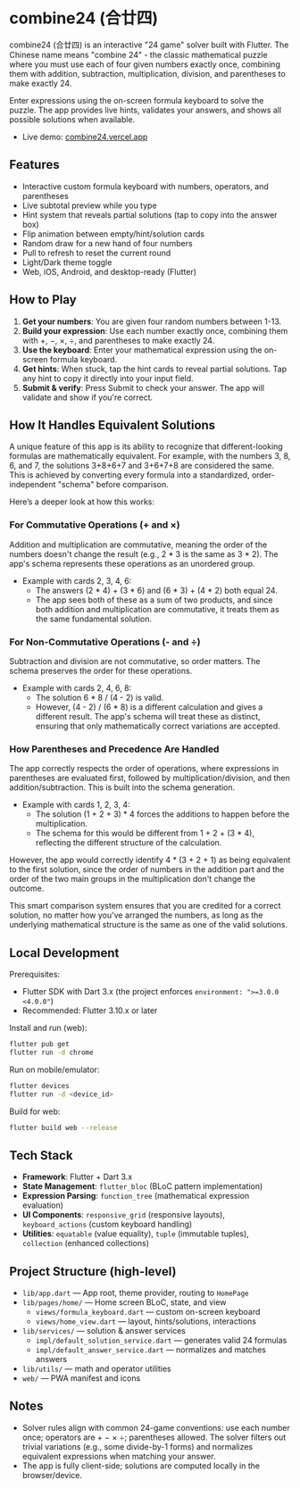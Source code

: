 # combine24 (合廿四)

combine24 (合廿四) is an interactive "24 game" solver built with Flutter. The Chinese name means "combine 24" - the classic mathematical puzzle where you must use each of four given numbers exactly once, combining them with addition, subtraction, multiplication, division, and parentheses to make exactly 24.

Enter expressions using the on-screen formula keyboard to solve the puzzle. The app provides live hints, validates your answers, and shows all possible solutions when available.

- Live demo: [combine24.vercel.app](https://combine24.vercel.app/)

## Features

- Interactive custom formula keyboard with numbers, operators, and parentheses
- Live subtotal preview while you type
- Hint system that reveals partial solutions (tap to copy into the answer box)
- Flip animation between empty/hint/solution cards
- Random draw for a new hand of four numbers
- Pull to refresh to reset the current round
- Light/Dark theme toggle
- Web, iOS, Android, and desktop-ready (Flutter)

## How to Play

1. **Get your numbers**: You are given four random numbers between 1-13.
2. **Build your expression**: Use each number exactly once, combining them with +, −, ×, ÷, and parentheses to make exactly 24.
3. **Use the keyboard**: Enter your mathematical expression using the on-screen formula keyboard.
4. **Get hints**: When stuck, tap the hint cards to reveal partial solutions. Tap any hint to copy it directly into your input field.
5. **Submit & verify**: Press Submit to check your answer. The app will validate and show if you're correct.

## How It Handles Equivalent Solutions

A unique feature of this app is its ability to recognize that different-looking formulas are mathematically equivalent. For example, with the numbers 3, 8, 6, and 7, the solutions 3+8+6+7 and 3+6+7+8 are considered the same. This is achieved by converting every formula into a standardized, order-independent "schema" before comparison.

Here’s a deeper look at how this works:

### For Commutative Operations (+ and ×)

Addition and multiplication are commutative, meaning the order of the numbers doesn't change the result (e.g., 2 * 3 is the same as 3 * 2). The app's schema represents these operations as an unordered group.
- Example with cards 2, 3, 4, 6:
  - The answers (2 * 4) + (3 * 6) and (6 * 3) + (4 * 2) both equal 24.
  - The app sees both of these as a sum of two products, and since both addition and multiplication are commutative, it treats them as the same fundamental solution.

### For Non-Commutative Operations (- and ÷)

Subtraction and division are not commutative, so order matters. The schema preserves the order for these operations.
- Example with cards 2, 4, 6, 8:
  - The solution 6 * 8 / (4 - 2) is valid.
  - However, (4 - 2) / (6 * 8) is a different calculation and gives a different result. The app's schema will treat these as distinct, ensuring that only mathematically correct variations are accepted.

### How Parentheses and Precedence Are Handled
The app correctly respects the order of operations, where expressions in parentheses are evaluated first, followed by multiplication/division, and then addition/subtraction. This is built into the schema generation.

- Example with cards 1, 2, 3, 4:
  - The solution (1 + 2 + 3) * 4 forces the additions to happen before the multiplication.
  - The schema for this would be different from 1 + 2 + (3 * 4), reflecting the different structure of the calculation.

However, the app would correctly identify 4 * (3 + 2 + 1) as being equivalent to the first solution, since the order of numbers in the addition part and the order of the two main groups in the multiplication don't change the outcome.

This smart comparison system ensures that you are credited for a correct solution, no matter how you've arranged the numbers, as long as the underlying mathematical structure is the same as one of the valid solutions.

## Local Development

Prerequisites:

- Flutter SDK with Dart 3.x (the project enforces `environment: ">=3.0.0 <4.0.0"`)
- Recommended: Flutter 3.10.x or later

Install and run (web):

```bash
flutter pub get
flutter run -d chrome
```

Run on mobile/emulator:

```bash
flutter devices
flutter run -d <device_id>
```

Build for web:

```bash
flutter build web --release
```

## Tech Stack

- **Framework**: Flutter + Dart 3.x
- **State Management**: `flutter_bloc` (BLoC pattern implementation)
- **Expression Parsing**: `function_tree` (mathematical expression evaluation)
- **UI Components**: `responsive_grid` (responsive layouts), `keyboard_actions` (custom keyboard handling)
- **Utilities**: `equatable` (value equality), `tuple` (immutable tuples), `collection` (enhanced collections)

## Project Structure (high-level)

- `lib/app.dart` — App root, theme provider, routing to `HomePage`
- `lib/pages/home/` — Home screen BLoC, state, and view
  - `views/formula_keyboard.dart` — custom on-screen keyboard
  - `views/home_view.dart` — layout, hints/solutions, interactions
- `lib/services/` — solution & answer services
  - `impl/default_solution_service.dart` — generates valid 24 formulas
  - `impl/default_answer_service.dart` — normalizes and matches answers
- `lib/utils/` — math and operator utilities
- `web/` — PWA manifest and icons

## Notes

- Solver rules align with common 24-game conventions: use each number once; operators are + − × ÷; parentheses allowed. The solver filters out trivial variations (e.g., some divide-by-1 forms) and normalizes equivalent expressions when matching your answer.
- The app is fully client-side; solutions are computed locally in the browser/device.
